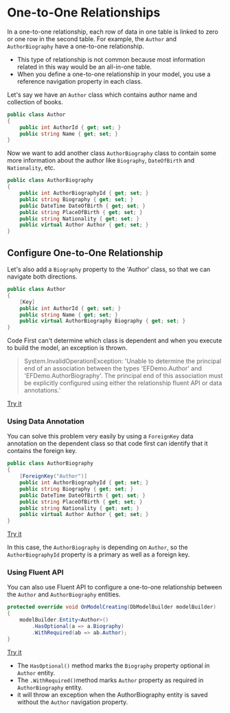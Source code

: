 # One-to-One Relationships

In a one-to-one relationship, each row of data in one table is linked to zero or one row in the second table. For example, the `Author` and `AuthorBiography` have a one-to-one relationship.

 - This type of relationship is not common because most information related in this way would be an all-in-one table.
 - When you define a one-to-one relationship in your model, you use a reference navigation property in each class.

Let's say we have an `Author` class which contains author name and collection of books.

```csharp
public class Author
{
    public int AuthorId { get; set; }
    public string Name { get; set; }
}
```

Now we want to add another class `AuthorBiography` class to contain some more information about the author like `Biography`, `DateOfBirth` and `Nationality`, etc.

```csharp
public class AuthorBiography
{
    public int AuthorBiographyId { get; set; }
    public string Biography { get; set; }
    public DateTime DateOfBirth { get; set; }
    public string PlaceOfBirth { get; set; }
    public string Nationality { get; set; }
    public virtual Author Author { get; set; }
}
```

## Configure One-to-One Relationship

Let's also add a `Biography` property to the 'Author' class, so that we can navigate both directions.

```csharp
public class Author
{
    [Key]
    public int AuthorId { get; set; }
    public string Name { get; set; }
    public virtual AuthorBiography Biography { get; set; }
}
```

Code First can't determine which class is dependent and when you execute to build the model, an exception is thrown.

> System.InvalidOperationException: 'Unable to determine the principal end of an association between the types 'EFDemo.Author' and 'EFDemo.AuthorBiography'. The principal end of this association must be explicitly configured using either the relationship fluent API or data annotations.'

[Try it](https://dotnetfiddle.net/rjUmxe)

### Using Data Annotation

You can solve this problem very easily by using a `ForeignKey` data annotation on the dependent class so that code first can identify that it contains the foreign key.

```csharp
public class AuthorBiography
{
    [ForeignKey("Author")]
    public int AuthorBiographyId { get; set; }
    public string Biography { get; set; }
    public DateTime DateOfBirth { get; set; }
    public string PlaceOfBirth { get; set; }
    public string Nationality { get; set; }
    public virtual Author Author { get; set; }
}
```

[Try it](https://dotnetfiddle.net/LISWtb)

In this case, the `AuthorBiography` is depending on `Author`, so the `AuthorBiographyId` property is a primary as well as a foreign key.

### Using Fluent API

You can also use Fluent API to configure a one-to-one relationship between the `Author` and `AuthorBiography` entities.

```csharp
protected override void OnModelCreating(DbModelBuilder modelBuilder)
{
    modelBuilder.Entity<Author>()
        .HasOptional(a => a.Biography)
        .WithRequired(ab => ab.Author);
}
```

[Try it](https://dotnetfiddle.net/E6BpOz)

 - The `HasOptional()` method marks the `Biography` property optional in `Author` entity.
 - The `.WithRequired()`method marks `Author` property as required in `AuthorBiography` entity.
 - it will throw an exception when the AuthorBiography entity is saved without the `Author` navigation property.